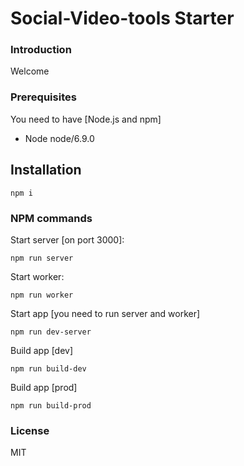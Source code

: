 # Social-Video-tools Starter

### Introduction
Welcome 

### Prerequisites
You need to have [Node.js and npm]
- Node node/6.9.0

## Installation

```
npm i
```

### NPM commands
Start server [on port 3000]:
```
npm run server
```

Start worker:
```
npm run worker
```


Start app [you need to run server and worker]
```
npm run dev-server
```

Build app [dev]
```
npm run build-dev
```

Build app [prod]
```
npm run build-prod
```

### License
MIT
